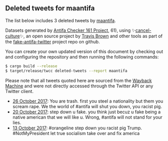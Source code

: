 ## Deleted tweets for maantifa

The list below includes 3 deleted tweets by
[maantifa](https://twitter.com/maantifa).



Datasets generated by [Antifa Checker 161 Project](https://twitter.com/antifacheck161), 61), using ✨[cancel-culture](https://github.com/travisbrown/cancel-culture)✨, an open source project by 
[Travis Brown](https://twitter.com/travisbrown) and other tools as part of the 
[fake-antifa-twitter](https://github.com/antifacheck161/fake-antifa-twitter) project repo on github.

You can create your own updated version of this document by checking out and configuring the
repository and then running the following commands:

```bash
$ cargo build --release
$ target/release/twcc deleted-tweets --report maantifa
```

Please note that all tweets quoted here are sourced from the
[Wayback Machine](https://web.archive.org) and were not directly accessed through the Twitter API or
any Twitter client.

* [26 October 2017](https://web.archive.org/web/20190622120513/https://twitter.com/maantifa/status/923516777652457472): You are trash. first you steel a nationality but them you scream rape. We the world of  #antifa  will shut you down, you racist pig. <!--923516777652457472-->
* [20 October 2017](https://web.archive.org/web/20190622122347/https://twitter.com/maantifa/status/921350059052105728): step down u fake. you think just becuz u fake being a native american that we will like u. Wrong,  #antifa  will not stand for your lies. <!--921350059052105728-->
* [13 October 2017](https://web.archive.org/web/20210126035032/https://twitter.com/maantifa/status/918833659603537920): #orangeline  step down you racist pig Trump.  #NotMyPresident  let true socialism take over and fix america <!--918833659603537920-->
